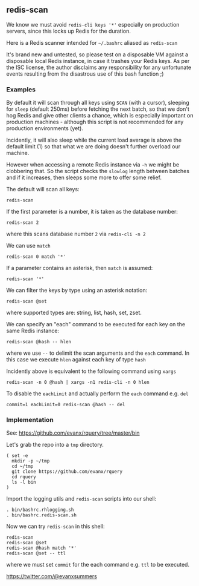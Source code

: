 
## redis-scan

We know we must avoid `redis-cli keys '*'` especially on production servers, since this locks up Redis for the duration.

Here is a Redis scanner intended for `~/.bashrc` aliased as `redis-scan`

It's brand new and untested, so please test on a disposable VM against a disposable local Redis instance, in case it trashes your Redis keys. As per the ISC license, the author disclaims any responsibility for any unfortunate events resulting from the disastrous use of this bash function ;)

### Examples

By default it will scan through all keys using `SCAN` (with a cursor), sleeping for `sleep` (default 250ms) before fetching the next batch, so that we don't hog Redis and give other clients a chance, which is especially important on production machines - although this script is not recommended for any production environments (yet).

Incidently, it will also sleep while the current load average is above the default limit (1) so that what we are doing doesn't further overload our machine.

However when accessing a remote Redis instance via `-h` we might be clobbering that. So the script checks the `slowlog` length between batches and if it increases, then sleeps some more to offer some relief.

The default will scan all keys:
```shell
redis-scan
```

If the first parameter is a number, it is taken as the database number:
```shell
redis-scan 2
```
where this scans database number `2` via `redis-cli -n 2`

We can use `match`
```shell
redis-scan 0 match '*'
```
If a parameter contains an asterisk, then `match` is assumed:
```shell
redis-scan '*'
```
We can filter the keys by type using an asterisk notation:
```shell
redis-scan @set
```
where supported types are: string, list, hash, set, zset.

We can specify an "each" command to be executed for each key on the same Redis instance:
```shell
redis-scan @hash -- hlen
```
where we use `--` to delimit the scan arguments and the `each` command. In this case we execute `hlen` against each key of type `hash`

Incidently above is equivalent to the following command using `xargs`
```shell
redis-scan -n 0 @hash | xargs -n1 redis-cli -n 0 hlen
```
To disable the `eachLimit` and actually perform the `each` command e.g. `del`
```shell
commit=1 eachLimit=0 redis-scan @hash -- del
```

### Implementation

See: https://github.com/evanx/rquery/tree/master/bin

Let's grab the repo into a `tmp` directory.
```shell
( set -e
  mkdir -p ~/tmp
  cd ~/tmp
  git clone https://github.com/evanx/rquery
  cd rquery
  ls -l bin
)
```

Import the logging utils and `redis-scan` scripts into our shell:
```shell
. bin/bashrc.rhlogging.sh
. bin/bashrc.redis-scan.sh
```
Now we can try `redis-scan` in this shell:
```shell
redis-scan
redis-scan @set
redis-scan @hash match '*'
redis-scan @set -- ttl
```
where we must set `commit` for the each command e.g. `ttl` to be executed.

https://twitter.com/@evanxsummers
